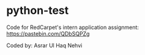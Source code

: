 # python-test

Code for RedCarpet's intern application assignment: https://pastebin.com/QDbSQPZg

Coded by: Asrar Ul Haq Nehvi
